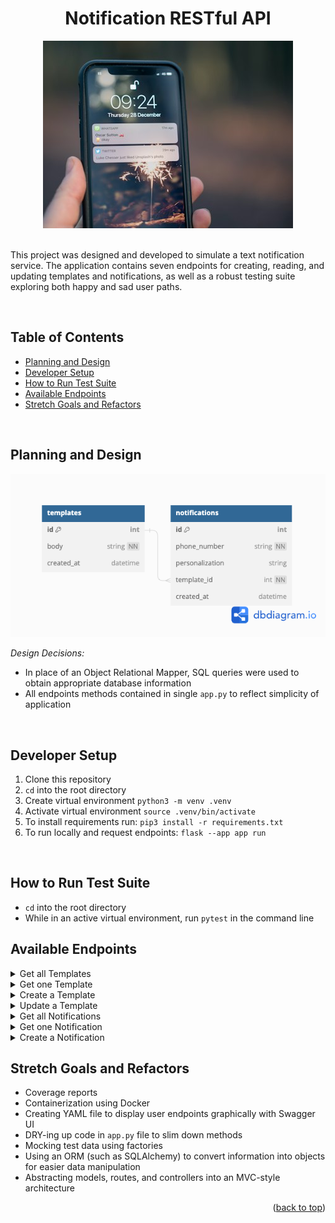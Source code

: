 <div align="center">
  <h1>Notification RESTful API</h1>
  <div align="center"><img src="assets/phone_notification.jpeg" alt="Smartphone with Notification Alerts"></div>
</div>
<br>

This project was designed and developed to simulate a text notification service.  The application contains seven endpoints for creating, reading, and updating templates and notifications, as well as a robust testing suite exploring both happy and sad user paths.

<br>

## Table of Contents

- [Planning and Design](#planning-and-design)
- [Developer Setup](#developer-setup)
- [How to Run Test Suite](#how-to-run-test-suite)
- [Available Endpoints](#available-endpoints)
- [Stretch Goals and Refactors](#stretch-goals-and-refactors)
<br>

## Planning and Design

<img src="assets/notification_schema.png" alt="database schema" class="center" width="auto" height=auto>

<br>

*Design Decisions:*

- In place of an Object Relational Mapper, SQL queries were used to obtain appropriate database information
- All endpoints methods contained in single ```app.py``` to reflect simplicity of application

<br>

## Developer Setup

<ol>
  <li>Clone this repository</li>
  <li><code>cd</code> into the root directory</li>
  <li>Create virtual environment <code>python3 -m venv .venv</code></li>
  <li>Activate virtual environment <code>source .venv/bin/activate</code></li>
  <li>To install requirements run: <code>pip3 install -r requirements.txt </code></li>
  <li>To run locally and request endpoints: <code>flask --app app run</code></li>
</ol>
<br>

## How to Run Test Suite

- ```cd``` into the root directory
- While in an active virtual environment, run ```pytest``` in the command line

## Available Endpoints

<details close>
<summary>Get all Templates</summary><br>

  - GET "/template" 
  - Sample response body: 
    ```
    [
        {
            "body": "Hello, (personal). How are you today, (personal)?",
            "id": 1
        },
        {
            "id": "Goodbye, (personal). Have a great day, (personal)!",
            "id": 2
        }
    ]
    ```
  
</details>

<details close>
<summary>Get one Template</summary><br>

  - GET "/template/1"
  - Sample response body: 
    ```
    {
        "body": "Hello, (personal). How are you today, (personal)?",
        "id": 1,
    }
    ```
</details>

<details close>
<summary>Create a Template</summary><br>

  - POST "/template"<br>
  - Sample request body: <br>
    ```
    {
        "body": "Happy birthday, (personal)!"
    }
    ```
  - Sample response body: <br>
    ```
    {
        "body": "Happy birthday, (personal)!",
        "id": 3
    }
    ```
</details>


<details close>
<summary>Update a Template</summary><br>

  - PUT "/template/3"<br>
  - Sample request body: <br>
    ```
    {
        "body": "Many happy returns, (personal)!"
    }
    ```
  - Sample response body: <br>
    ```
    {
        "body": "Many happy returns, (personal)!",
        "id": 3
    }
    ```
</details>

<details close>
<summary>Get all Notifications</summary><br>

  - GET "/notification"<br>
  - Sample response body: <br>
    ```
    [
        {
            "id": "1",
            "personalization": "Jenny",
            "phone_number": "+15208675309",
            "template_id": 1
        },
        {
            "id": "2",
            "personalization": "Linda",
            "phone_number": "+12125554444",
            "template_id": 2
        },
        {
            "id": "3",
            "personalization": "Joe",
            "phone_number": "+12022051600",
            "template_id": 1
        }
    ]
    ```
</details>

<details close>
<summary>Get one Notification</summary><br>

  - GET "/notification/1"
  - Sample response body:
    ```
    {
        "content": "Hello, Jenny. How are you today, Jenny?"
        "id": "1",
        "personalization": "Jenny",
        "phone_number": "+15208675309",
        "template_body": "Hello, (personal). How are you today, (personal)?"
    }
    ```
</details>

<details close>
<summary>Create a Notification</summary><br>

  - POST "/api/v1/favorites"<br>
  - Sample request body: <br>
    ```
    {
        "phone_number": "+15709876543",
        "personalization": "Michael Scott",
        "template_id": 2
    }
    ```
  - Sample response body: <br>
    ```
    {
        "content": "Goodbye, Michael Scott. Have a great day, Michael Scott!"
        "id": "4",
        "personalization": "Michael Scott",
        "phone_number": "+15709876543",
        "template_body": "Goodbye, (personal). Have a great day, (personal)!"
    }
    ```
</details>

## Stretch Goals and Refactors

- Coverage reports
- Containerization using Docker
- Creating YAML file to display user endpoints graphically with Swagger UI
- DRY-ing up code in ```app.py``` file to slim down methods
- Mocking test data using factories
- Using an ORM (such as SQLAlchemy) to convert information into objects for easier data manipulation
- Abstracting models, routes, and controllers into an MVC-style architecture

<p align="right">(<a href="#top">back to top</a>)</p>
